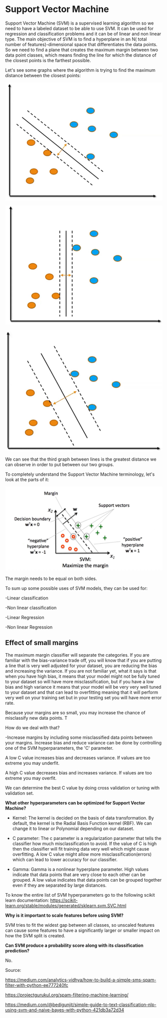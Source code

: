 # Support Vector Machine

Support Vector Machine (SVM) is a supervised learning algorithm so we need to have a labeled dataset to be able to use SVM. It can be used for regression and classification problems and it can be of linear and non linear type. The main objective of SVM is to find a hyperplane in an N( total number of features)-dimensional space that differentiates the data points. So we need to find a plane that creates the maximum margin between two data point classes, which means finding the line for which the distance of the closest points is the farthest possible.

Let's see some graphs where the algorithm is trying to find the maximum distance between the closest points:

![svm](../assets/svm.jpg)

![svm2](../assets/svm2.jpg)

![svm3](../assets/svm3.jpg)

We can see that the third graph between lines is the greatest distance we can observe in order to put between our two groups.

To completely understand the Support Vector Machine terminology, let's look at the parts of it:

![svm_terminology](../assets/svm_terminology.jpg)

The margin needs to be equal on both sides. 

To sum up some possible uses of SVM models, they can be used for:

-Linear classification

-Non linear classification

-Linear Regression

-Non linear Regression

## Effect of small margins

The maximum margin classifier will separate the categories. If you are familiar with the bias-variance trade off, you will know that if you are putting a line that is very well adjusted for your dataset, you are reducing the bias and increasing the variance. If you are not familiar yet, what it says is that when you have high bias, it means that your model might not be fully tuned to your dataset so will have more misclassification, but if you have a low bias and high variance it means that your model will be very very well tuned to your dataset and that can lead to overfitting meaning that it will perform very well on your training set but in your testing set you will have more error rate.

Because your margins are so small, you may increase the chance of misclassify new data points. T

How do we deal with that?

-Increase margins by including some misclassified data points between your margins. Increase bias and reduce variance can be done by controlling one of the SVM hyperparameters, the 'C' parameter.

A low C value increases bias and decreases variance. If values are too extreme you may underfit.

A high C value decreases bias and increases variance. If values are too extreme you may overfit.

We can determine the best C value by doing cross validation or tuning with validation set.

**What other hyperparameters can be optimized for Support Vector Machine?**

- Kernel: The kernel is decided on the basis of data transformation. By default, the kernel is the Radial Basis Function kernel (RBF). We can change it to linear or Polynomial depending on our dataset.

- C parameter: The c parameter is a regularization parameter that tells the classifier how much misclassification to avoid. If the value of C is high then the classifier will fit training data very well which might cause overfitting. A low C value might allow more misclassification(errors) which can lead to lower accuracy for our classifier.

- Gamma: Gamma is a nonlinear hyperplane parameter. High values indicate that data points that are very close to each other can be grouped. A low value indicates that data points can be grouped together even if they are separated by large distances.

To know the entire list of SVM hyperparameters go to the following scikit learn documentation: https://scikit-learn.org/stable/modules/generated/sklearn.svm.SVC.html

**Why is it important to scale features before using SVM?**

SVM tries to fit the widest gap between all classes, so unscaled features can cause some features to have a significantly larger or smaller impact on how the SVM split is created.

**Can SVM produce a probability score along with its classification prediction?**

No.


Source:

https://medium.com/analytics-vidhya/how-to-build-a-simple-sms-spam-filter-with-python-ee777240fc

https://projectgurukul.org/spam-filtering-machine-learning/

https://medium.com/@bedigunjit/simple-guide-to-text-classification-nlp-using-svm-and-naive-bayes-with-python-421db3a72d34

